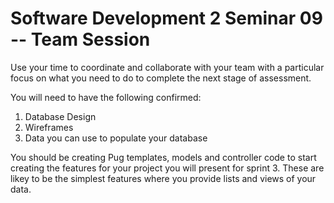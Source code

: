 # Software Development 2 Seminar 09 -- Team Session

Use your time to coordinate and collaborate with your team with a particular focus on what you need to do to complete the next stage of assessment.

You will need to have the following confirmed:

1. Database Design
2. Wireframes
3. Data you can use to populate your database

You should be creating Pug templates, models and controller code to start creating the features for your project you will present for sprint 3.  These are likey to be the simplest features where you provide lists and views of your data.